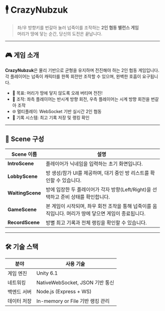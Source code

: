 # 🕴️ CrazyNubzuk

> 좌/우 방향키를 번갈아 눌러 넙죽이를 조작하는 **2인 협동 밸런스 게임**  
> 머리가 땅에 닿는 순간, 당신의 도전은 끝납니다.

---

## 🎮 게임 소개

**CrazyNubzuk**은 물리 기반으로 균형을 유지하며 전진해야 하는 2인 협동 게임입니다.  
각 플레이어는 넙죽이 캐릭터를 한쪽 회전만 조작할 수 있으며, 완벽한 호흡이 요구됩니다.

- 🎯 목표: 머리가 땅에 닿지 않도록 오래 버티며 전진!
- 🧠 조작: 좌측 플레이어는 반시계 방향 회전, 우측 플레이어는 시계 방향 회전을 번갈아 조작
- 🌐 멀티플레이: WebSocket 기반 실시간 2인 협동
- 🧪 기록 시스템: 최고 기록 저장 및 랭킹 확인

---

## 🧩 Scene 구성

| Scene 이름       | 설명 |
|------------------|------|
| **IntroScene**   | 플레이어가 닉네임을 입력하는 초기 화면입니다. |
| **LobbyScene**   | 방 생성/참가 UI를 제공하며, 대기 중인 방 리스트를 확인할 수 있습니다. |
| **WaitingScene** | 방에 입장한 두 플레이어가 각자 방향(Left/Right)을 선택하고 준비 상태를 확인합니다. |
| **GameScene**    | 본 게임이 시작되며, 좌우 회전 조작을 통해 넙죽이를 움직입니다. 머리가 땅에 닿으면 게임이 종료됩니다. |
| **RecordScene**  | 방별 최고 기록과 전체 랭킹을 확인할 수 있습니다. |

---

## 🛠️ 기술 스택

| 분야          | 사용 기술                       |
|---------------|--------------------------------|
| 게임 엔진      | Unity 6.1      |
| 네트워킹       | NativeWebSocket, JSON 기반 통신 |
| 백엔드 서버    | Node.js (Express + WS)         |
| 데이터 저장    | In-memory or File 기반 랭킹 관리 |
